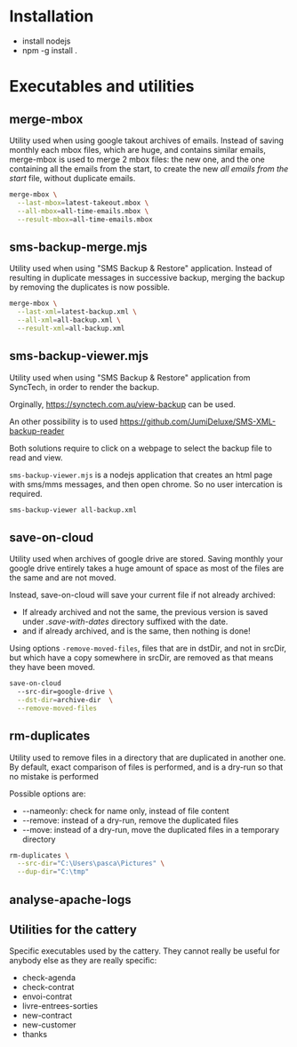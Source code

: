 # Installation

* install nodejs
* npm -g install .


# Executables and utilities

## merge-mbox

Utility used when using google takout archives of emails.
Instead of saving monthly each mbox files, which are huge,
and contains similar emails, merge-mbox is used to merge 2
mbox files: the new one, and the one containing all the
emails from the start, to create the new
_all emails from the start_ file, without duplicate emails.

```bash
merge-mbox \
  --last-mbox=latest-takeout.mbox \
  --all-mbox=all-time-emails.mbox \
  --result-mbox=all-time-emails.mbox
```

## sms-backup-merge.mjs

Utility used when using "SMS Backup & Restore" application.
Instead of resulting in duplicate messages in successive
backup, merging the backup by removing the duplicates is
now possible.

```bash
merge-mbox \
  --last-xml=latest-backup.xml \
  --all-xml=all-backup.xml \
  --result-xml=all-backup.xml
```

## sms-backup-viewer.mjs
Utility used when using "SMS Backup & Restore" application from SyncTech,
in order to render the backup.

Orginally, https://synctech.com.au/view-backup can be used.

An other possibility is to used
https://github.com/JumiDeluxe/SMS-XML-backup-reader

Both solutions require to click on a webpage to select the
backup file to read and view.

```sms-backup-viewer.mjs``` is a nodejs application that
creates an html page with sms/mms messages, and then open chrome.
So no user intercation is required.

```bash
sms-backup-viewer all-backup.xml
```

## save-on-cloud

Utility used when archives of google drive are stored.
Saving monthly your google drive entirely takes a huge amount
of space as most of the files are the same and are not moved.

Instead, save-on-cloud will save your current file if not
already archived:
* If already archived and not the same,
  the previous version is saved under _.save-with-dates_
  directory suffixed with the date.
* and if already archived, and is the same, then nothing
  is done!

Using options ```-remove-moved-files```, files that are in
dstDir, and not in srcDir, but which have a copy somewhere in
srcDir, are removed as that means they have been moved.

```bash
save-on-cloud
  --src-dir=google-drive \
  --dst-dir=archive-dir  \
  --remove-moved-files
```

## rm-duplicates

Utility used to remove files in a directory that are duplicated
in another one. By default, exact comparison of files is
performed, and is a dry-run so that no mistake is performed

Possible options are:
* --nameonly: check for name only, instead of file content
* --remove: instead of a dry-run, remove the duplicated files
* --move: instead of a dry-run, move the duplicated files
  in a temporary directory

```bash
rm-duplicates \
  --src-dir="C:\Users\pasca\Pictures" \
  --dup-dir="C:\tmp"
```


## analyse-apache-logs

## Utilities for the cattery

Specific executables used by the cattery. They cannot really be useful for anybody else
as they are really specific:
* check-agenda
* check-contrat
* envoi-contrat
* livre-entrees-sorties
* new-contract
* new-customer
* thanks
